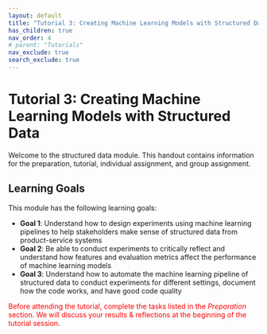 ```yaml
---
layout: default
title: "Tutorial 3: Creating Machine Learning Models with Structured Data"
has_children: true
nav_order: 4
# parent: "Tutorials"
nav_exclude: true
search_exclude: true
---
```


# Tutorial 3: Creating Machine Learning Models with Structured Data
Welcome to the structured data module. This handout contains information for the preparation, tutorial, individual assignment, and group assignment.   

## Learning Goals

This module has the following learning goals:

 - **Goal 1**: Understand how to design experiments using machine learning pipelines to help stakeholders make sense of structured data from product-service systems
 - **Goal 2**: Be able to conduct experiments to critically reflect and understand how features and evaluation metrics affect the performance of machine learning models
 - **Goal 3**: Understand how to automate the machine learning pipeline of structured data to conduct experiments for different settings, document how the code works, and have good code quality

 <p style="color:red"> Before attending the tutorial, complete the tasks listed in the <em>Preparation</em> section. We will discuss your results & reflections at the beginning of the tutorial session.  </p>
